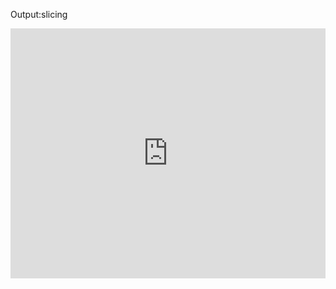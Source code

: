 Output:slicing

<iframe height="400px" width="100%" src="https://repl.it/@gov466/indexing-slicing-striding?lite=true" scrolling="no" frameborder="no" allowtransparency="true" allowfullscreen="true" sandbox="allow-forms allow-pointer-lock allow-popups allow-same-origin allow-scripts allow-modals"></iframe>
